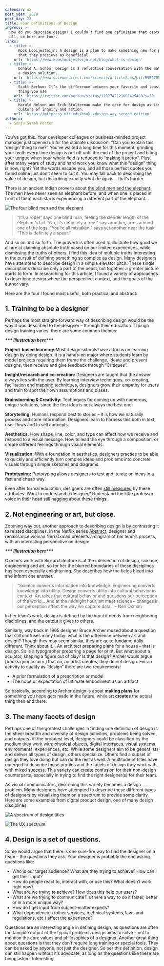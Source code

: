 ```yaml
---
calendar: ux
post_year: 2019
post_day: 23
title: Four Definitions of Design
ingress: >-
  How do you describe design? I couldn’t find one definition that captured it
  all, so here are four.
links:
  - title: >-
      Koos Looijesteijn: A design is a plan to make something new for people,
      that they precieve as beneficial.
    url: 'https://www.kooslooijesteijn.net/blog/what-is-design'
  - title: >-
      Donald A. Schön: Design is a reflective conversation with the materials of
      a design solution.
    url: 'https://www.sciencedirect.com/science/article/abs/pii/095070519290020G'
  - title: >-
      Scott Berkum: It’s the difference between your favorite and least favorite
      thing you use
    url: 'https://twitter.com/berkun/status/1207742121601425408?s=20'
  - title: >-
      Harold Nelson and Erik Stolterman make the case for design as its own
      culture of inquiry and action.
    url: 'https://mitpress.mit.edu/books/design-way-second-edition'
authors:
  - Sonja Sarah Porter
---
```

You’ve got this. Your developer colleague or business-minded project manager just opened up for the ultimate discussion: “Can you explain this ‘design’ thing to me?” You’ve waited a long time for this moment, grinding your teeth every time design is put off until the end of the project and biting your tongue when your whole field is reduced to “making it pretty”. Plus, after many years of study and hard work you know what this “design” thing is now, right? Yet the words escape you, and all those perfect quotes you found online just don’t seem to cut it. You may fall back to describing the value of design, but describing exactly what design is... that’s harder.

There is an ancient Indian proverb about [the blind men and the elephant](https://en.wikipedia.org/wiki/Blind_men_and_an_elephant). The men have never seen an elephant before, and when one is placed in front of them each starts experiencing a different part of the elephant…

![The four blind men and the elephant](/assets/01-blind_monks_examining_an_elephant.jpg "Source: Wikipedia")

> “It’s a rope!” says one blind man, feeling the slender length of the elephant’s tail. “No, it’s definitely a tree,” says another, arms around one of the legs. “You’re all mistaken,” says yet another near the tusk, “This is definitely a spear.”

And so on and so forth. The proverb is often used to illustrate how good we all are at claiming absolute truth based on our limited experiences, while dismissing the truths of others. I find this idea of multiple truths interesting in the pursuit of defining something so complex as design. Many designers have attempted to describe design in a simple elevator pitch. These single descriptions describe only a part of the beast, but together a greater picture starts to form. In researching for this article, I found a variety of approaches to describing design where the perspective, context, and the goals of the author vary. 

Here are the four I found most useful, both practical and abstract:

## 1. Training to be a designer

Perhaps the most straight-forward way of describing design would be the way it was described to the designer – through their education. Though design training varies, there are some common themes:

_**\*\*\* Illustration here\*\*\***_

**Project-based learning:** Most design schools have a focus on learning design by doing design. It is a hands-on major where students learn by model projects requiring them frame the challenge, ideate and present designs, then receive and give feedback through “Critiques”.

**Insight/research and co-creation:** Designers are taught that the answer always lies with the user. By learning interview techniques, co-creating, facilitation and mapping techniques, designers grow their empathy for users and train to spot their own assumptions and biases.

**Brainstorming & Creativity:** Techniques for coming up with numerous, unique solutions, since the first idea is not always the best one.

**Storytelling:** Humans respond best to stories – it is how we naturally process and store information. Designers learn to harness this both in text, user flows and to sell concepts.

**Aesthetics:** How shape, line, color, and type can affect how we receive and respond to a visual message. How to lead the eye through a composition, or create different feelings through visual elements.

**Visualization:** With a foundation in aesthetics, designers practice to be able to quickly and efficiently turn complex ideas and problems into concrete visuals through simple sketches and diagrams.

**Prototyping:** Prototyping allows designers to test and iterate on ideas in a fast and cheap way.

Even after formal education, designers are often [still measured](https://uxdesign.cc/growth-chart-for-ux-designers-beta-6694c64a1f06) by these attributes. Want to understand a designer? Understand the little professor-voice in their head still nagging about these things.

## 2. Not engineering or art, but close.

Zooming way out, another approach to describing design is by contrasting it to related disciplines. In the Netflix series [Abstract](https://www.netflix.com/title/80057883), designer and renaissance woman Neri Oxman presents a diagram of her team’s process, with an interesting perspective on design:

_**\*\*\* Illustration here\*\*\***_

Oxman’s work with Bio-architecture is at the intersection of design, science, engineering and art, so for her the blurred boundaries of these disciplines has been especially enlightening. She describes how the fields bleed into and inform one another.

> “Science converts information into knowledge. Engineering converts knowledge into utility. Design converts utility into cultural behavior in context. Art takes that cultural behavior and questions our perception of the world… And at the midnight hour, art meet science – changes in our perception affect the way we capture data.” – Neri Oxman

In her team’s work, design is defined by the input it needs from neighboring disciplines, and the output it gives to others.

Similarly, way back in 1965 designer Bruce Archer mused about a question that still confuses many today: what is the difference between art and design? Though they may seem similar, they are quite fundamentally different. Think about it… An architect preparing plans for a house – that is design. So is a typographer preparing a page for print. But what about a sculptor, shaping a figure out of clay? Is that design? Archer would argue \[books.google.com ] that no, an artist creates, they do not design. For an activity to qualify as “design” there are two requirements: 

* A prior formulation of a prescription or model
* The hope or expectation of ultimate embodiment as an artifact

So basically, according to Archer design is about **making plans** for something you hope gets made in the future, while art **creates** the actual thing then and there.

## 3. The many facets of design

Perhaps one of the greatest challenges in finding one definition of design is the sheer breadth and diversity of design activities, problems being solved, and outputs. At the broadest level, designers could be classified by the medium they work with: physical objects, digital interfaces, visual systems, environments, experiences, etc. While some designers aim to be generalists and deliver all types of design, others specialize. Others find a subset of design they love doing but can do the rest as well. A multitude of titles have emerged to describe these profiles and the facets of design they work with, with mixed success. This variety can create confusion for their non-design counterparts, especially in trying to find the right designer(s) for their team. 

As visual communicators, describing this variety becomes a design problem. Many designers have attempted to describe these different types of designers by visualizing them on a spectrum to provide some clarity. Here are some examples from digital product design, one of many design disciplines:

![A spectrum of design titles](/assets/03a-titles.png "Jasper Stephenson maps designer titles over a timeline of the project phases they are most involved in. Source: The spectrum of design roles in 2018 | UX Collective")

![The UX spectrum](/assets/03b-titles.png "The UX spectrum shows a wide variety of profiles even within UX, depending on their strengths in certain skills. Source: Vitamintalent")

## 4. Design is a set of questions.

Some would argue that there is one sure-fire way to find the designer on a team – the questions they ask. Your designer is probably the one asking questions like: 

* Who is our target audience? What are they trying to achieve? How can I get their input?
* How do people react to, interact with, or use this? What doesn’t work right now?
* What are we trying to achieve? How does this help our users?
* What are we trying to communicate? Is there a way to do it faster, better or in a more unique way?
* How do I get input from subject-matter experts?
* What dependencies (other services, technical systems, laws and regulations, etc.) affect the experience?

Questions are an interesting angle in defining design, as questions are often the tangible output of the typical problems design aims to solve – not to mention the core values and philosophies of a designer. Another great thing about questions is that they don’t require long training or special tools. They can be asked by anyone, not just the designer. So per this definition, design can still happen without it’s advocate, as long as the questions like these are being asked. Interesting.
